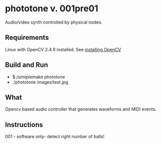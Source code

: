 phototone v. 001pre01
=========

Audio/video synth controlled by physical nodes.

Requirements
-----
Linux with OpenCV 2.4.9 installed. See 
[installing OpenCV](http://docs.opencv.org/doc/tutorials/introduction/linux_install/linux_install.html#linux-installation)

Build and Run
----
- $./simiplemake phototone
- ./phototone images/test.jpg

What
------
Opencv based audio controller that generates waveforms and MIDI events.

Instructions
---------
001 - software only- detect right number of balls!
